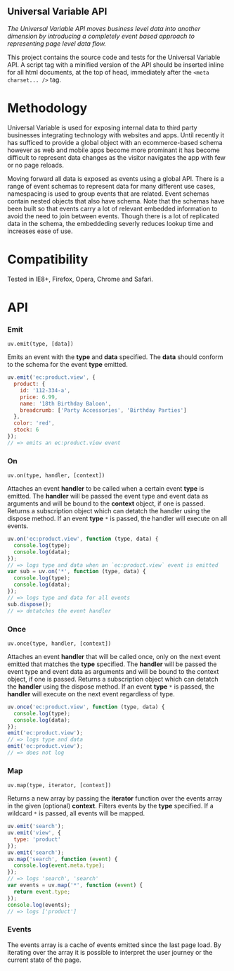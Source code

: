 Universal Variable API
----------------------

_The Universal Variable API moves business level data into another dimension by introducing a completely event based approach to representing page level data flow._

This project contains the source code and tests for the Universal Variable API. A script tag with a minified version of the API should be inserted inline for all html documents, at the top of head, immediately after the `<meta charset... />` tag.

Methodology
===========

Universal Variable is used for exposing internal data to third party businesses integrating technology with websites and apps. Until recently it has sufficed to provide a global object with an ecommerce-based schema however as web and mobile apps become more prominant it has become difficult to represent data changes as the visitor navigates the app with few or no page reloads.


Moving forward all data is exposed as events using a global API. There is a range of event schemas to represent data for many different use cases, namespacing is used to group events that are related. Event schemas contain nested objects that also have schema. Note that the schemas have been built so that events carry a lot of relevant embedded information to avoid the need to join between events. Though there is a lot of replicated data in the schema, the embeddeding severly reduces lookup time and increases ease of use.

Compatibility
=============

Tested in IE8+, Firefox, Opera, Chrome and Safari.

API
===

### Emit

`uv.emit(type, [data])`

Emits an event with the __type__ and __data__ specified. The __data__ should conform to the schema for the event __type__ emitted.

```javascript
uv.emit('ec:product.view', {
  product: {
    id: '112-334-a',
    price: 6.99,
    name: '18th Birthday Baloon',
    breadcrumb: ['Party Accessories', 'Birthday Parties']
  },
  color: 'red',
  stock: 6
});
// => emits an ec:product.view event
```

### On

`uv.on(type, handler, [context])`

Attaches an event __handler__ to be called when a certain event __type__ is emitted. The __handler__ will be passed the event type and event data as arguments and will be bound to the __context__ object, if one is passed. Returns a subscription object which can detatch the handler using the dispose method. If an event __type__ `*` is passed, the handler will execute on all events.

```javascript
uv.on('ec:product.view', function (type, data) {
  console.log(type);
  console.log(data);
});
// => logs type and data when an `ec:product.view` event is emitted
var sub = uv.on('*', function (type, data) {
  console.log(type);
  console.log(data);
});
// => logs type and data for all events
sub.dispose();
// => detatches the event handler
```


### Once

`uv.once(type, handler, [context])`

Attaches an event __handler__ that will be called once, only on the next event emitted that matches the __type__ specified. The __handler__ will be passed the event type and event data as arguments and will be bound to the context object, if one is passed. Returns a subscription object which can detatch the __handler__ using the dispose method. If an event __type__ `*` is passed, the __handler__ will execute on the next event regardless of type.


```javascript
uv.once('ec:product.view', function (type, data) {
  console.log(type);
  console.log(data);
});
emit('ec:product.view');
// => logs type and data
emit('ec:product.view');
// => does not log
```

### Map

`uv.map(type, iterator, [context])`

Returns a new array by passing the __iterator__ function over the events array in the given (optional) __context__. Filters events by the __type__ specified. If a wildcard `*` is passed, all events will be mapped.


```javascript
uv.emit('search');
uv.emit('view', {
  type: 'product'
});
uv.emit('search');
uv.map('search', function (event) {
  console.log(event.meta.type);
});
// => logs 'search', 'search'
var events = uv.map('*', function (event) {
  return event.type;
});
console.log(events);
// => logs ['product']
```


### Events

The events array is a cache of events emitted since the last page load. By iterating over the array it is possible to interpret the user journey or the current state of the page.